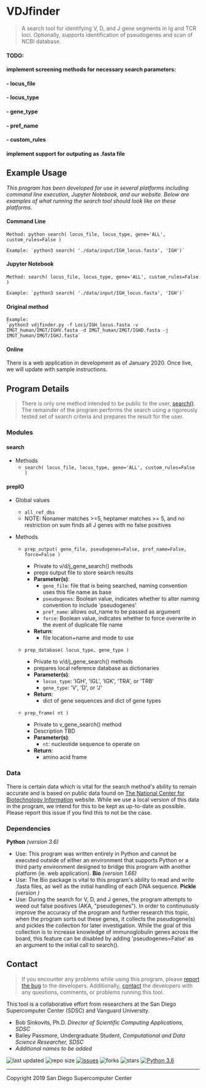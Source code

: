 # VDJfinder
> A search tool for identifying V, D, and J gene segments in Ig and TCR loci. Optionally, supports identification of pseudogenes and scan of NCBI database.


#### TODO:
#### implement screening methods for necessary search parameters:
####    - locus_file
####    - locus_type
####    - gene_type
####    - pref_name
####    - custom_rules
#### implement support for outputing as .fasta file


## Example Usage
_This program has been developed for use in several platforms including command line execution, Jupyter Notebook, and our website. Below are examples of what running the search tool should look like on these platforms._

#### Command Line
    Method: python search( locus_file, locus_type, gene='ALL', custom_rules=False )

    Example: `python3 search( './data/input/IGH_locus.fasta', 'IGH')`

#### Jupyter Notebook
    Method: search( locus_file, locus_type, gene='ALL', custom_rules=False )

    Example: `python3 search( './data/input/IGH_locus.fasta', 'IGH')`

#### Original method
    Example:
    `python3 vdjfinder.py -f Loci/IGH_locus.fasta -v IMGT_human/IMGT/IGHV.fasta -d IMGT_human/IMGT/IGHD.fasta -j IMGT_human/IMGT/IGHJ.fasta`

#### Online
There is a web application in development as of January 2020. Once live, we will update with sample instructions.



## **Program Details**
> There is only one method intended to be public to the user, [search()](https://github.com/bailatrix/VDJfinder/blob/master/src/modules/search.py). The remainder of the program performs the search using a rigorously tested set of search criteria and prepares the result for the user. 


### Modules
#### search
* Methods
    * `search( locus_file, locus_type, gene='ALL', custom_rules=False )`

#### prepIO
* Global values
    * `all_ref_dbs`
    * NOTE: Nonamer matches >=5, heptamer matches >= 5, and no restriction on sum finds all J genes with no false positives

* Methods 
    * `prep_output( gene_file, pseudogenes=False, pref_name=False, force=False )`
        * Private to v/d/j_gene_search() methods
        * preps output file to store search results
        * __Parameter(s)__:
            * `gene_file`: file that is being searched, naming convention uses this file name as base
            * `pseudogenes`: Boolean value, indicates whether to alter naming convention to include 'pseudogenes'
            * `pref_name`: allows out_name to be passed as argument
            * `force`: Boolean value, indicates whether to force overwrite in the event of duplicate file name
        * __Return__:
            * file location+name and mode to use
       
    * `prep_database( locus_type, gene_type )`
        * Private to v/d/j_gene_search() methods
        * prepares local reference database as dictionaries
        * __Parameter(s)__:
            * `locus_type`: 'IGH', 'IGL', 'IGK', 'TRA', or 'TRB'
            * `gene_type`: 'V', 'D', or 'J'
        * __Return__:
            * dict of gene sequences and dict of gene types
        
    * `prep_frame( nt )`
        * Private to v_gene_search() method
        * Description TBD
        * __Parameter(s)__:
            * `nt`: nucleotide sequence to operate on
        * __Return__:
            * amino acid frame

### Data
There is certain data which is vital for the search method's ability to remain accurate and is based on public data found on [The National Center for Biotechnology Information](https://www.ncbi.nlm.nih.gov/gene?Db=gene&Cmd=DetailsSearch&Term=3492) website. While we use a local version of this data in the program, we intend for this to be kept as up-to-date as possible. Please report this issue if you find this to not be the case. 

### Dependencies
__Python__ _(version 3.6)_
- Use: This program was written entirely in Python and cannot be executed outside of either an environment that supports Python or a third party environment designed to bridge this program with another platform (ie. web application). 
__Bio__ _(version 1.66)_
- Use: The Bio package is vital to this program's ability to read and write .fasta files, as well as the initial handling of each DNA sequence.
__Pickle__ _(version )_
- Use: During the search for V, D, and J genes, the program attempts to weed out false positives (AKA, "pseudogenes"). In order to continuously improve the accuracy of the program and further research this topic, when the program sorts out these genes, it collects the pseudogene(s) and pickles the collection for later investigation. While the goal of this collection is to increase knowledge of immunoglobulin genes across the board, this feature can be disabled by adding 'pseudogenes=False' as an argument to the initial call to search().


## **Contact**
> If you encounter any problems while using this program, please [report the bug](https://github.com/bailatrix/VDJfinder/issues) to the developers. Additionally, [contact](https://www.eloquenceintech.com/contact) the developers with any questions, comments, or problems running this tool.

This tool is a collaborative effort from researchers at the San Diego Supercomputer Center (SDSC) and Vanguard University.
- Bob Sinkovits, Ph.D. _Director of Scientific Computing Applications, SDSC_
- Bailey Passmore, Undergraduate Student, _Computational and Data Science Researcher, SDSC_
- _Additional names to be added_ 

![last updated](https://img.shields.io/github/last-commit/bailatrix/VDJfinder)
![repo size](https://img.shields.io/github/repo-size/bailatrix/VDJfinder)
[![issues](https://img.shields.io/github/issues/bailatrix/VDJfinder)](https://github.com/bailatrix/VDJfinder/issues)
![forks](https://img.shields.io/github/forks/bailatrix/VDJfinder?style=social)
![stars](https://img.shields.io/github/stars/bailatrix/VDJfinder?style=social)
[![Python 3.6](https://img.shields.io/badge/python-3.6-blue.svg)](https://www.python.org/downloads/release/python-360/)

---

Copyright 2019 San Diego Supercomputer Center